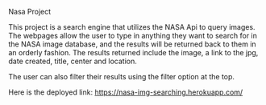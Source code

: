Nasa Project

This project is a search engine that utilizes the NASA Api to query images.
The webpages allow the user to type in anything they want to search for in
the NASA image database, and the results will be returned back to them in an
orderly fashion. The results returned include the image, a link to the jpg,
date created, title, center and location.

The user can also filter their results using the filter option at the top.

Here is the deployed link: https://nasa-img-searching.herokuapp.com/
